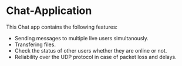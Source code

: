 # Chat-Application
This Chat app contains the following features:
- Sending messages to multiple live users simultanously.
- Transfering files.
- Check the status of other users whether they are online or not.
- Reliability over the UDP protocol in case of packet loss and delays.


